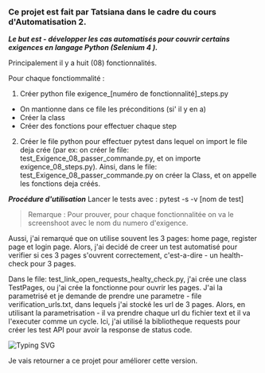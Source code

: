 
### Ce projet est fait par Tatsiana dans le cadre du cours d'Automatisation 2.

***Le but est - développer les cas automatisés pour couvrir certains exigences en langage Python (Selenium 4 ).***

Principalement il y a huit (08) fonctionnalités.

Pour chaque fonctiommalité :

1. Créer python file exigence_[numéro de fonctionnalité]_steps.py
- On mantionne dans ce file les préconditions (si' il y en a)
- Créer la class
- Créer des fonctions pour effectuer chaque step
2. Créer le file python pour effectuer pytest dans lequel on import le file deja crée (par ex: on créer le file: test_Exigence_08_passer_commande.py, et on importe exigence_08_steps.py).
Ainsi, dans le file: test_Exigence_08_passer_commande.py on créer la Class, et on appelle les fonctions deja créés.

***Procédure d'utilisation***
Lancer le tests avec : pytest -s -v [nom de test]
> Remarque : Pour prouver, pour chaque fonctionnalitée on va le screenshoot avec le nom du numero d'exigence.

Aussi, j'ai remarqué que on utilise souvent les 3 pages: home page, register page et login page.
Alors, j'ai decidé de creer un test automatisé pour verifier si ces 3 pages s'ouvrent correctement, c'est-a-dire - un health-check pour 3 pages.

Dans le file: test_link_open_requests_healty_check.py, j'ai crée une class TestPages, ou j'ai crée la fonctionne pour ouvrir les pages. 
J'ai la parametrisé et je demande de prendre une parametre - file verification_urls.txt, dans lequels j'ai stocké les url de 3 pages.
Alors, en utilisant la parametrisation - il va prendre chaque url du fichier text et il va l'executer comme un cycle.
Ici, j'ai utilisé la bibliotheque requests pour créer les test API pour avoir la response de status code.


![Typing SVG](https://readme-typing-svg.demolab.com?color=$0E6655&lines=Améliorations+futures:)

Je vais retourner a ce projet pour améliorer cette version.

